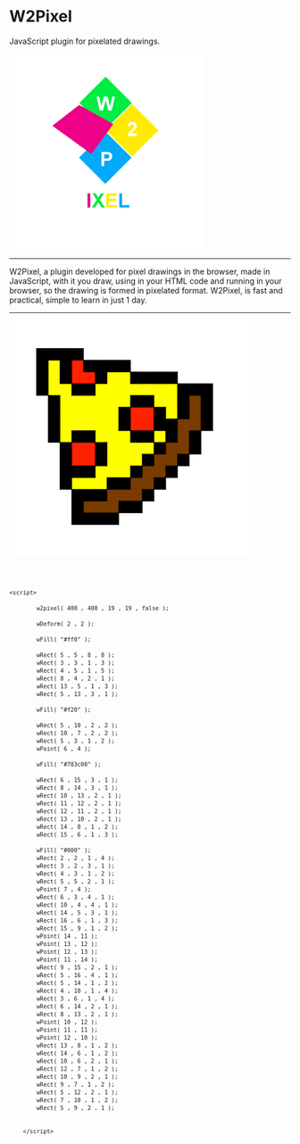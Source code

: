 # W2Pixel
JavaScript plugin for pixelated drawings.

<img src="w2p.png"/>

************

W2Pixel, a plugin developed for pixel drawings in the browser, made in JavaScript, with it you draw, using in your HTML code and running in your browser, so the drawing is formed in pixelated format. W2Pixel, is fast and practical, simple to learn in just 1 day.

************


<img src="ex.png"/>

<code><pre>

    <script>

            w2pixel( 400 , 400 , 19 , 19 , false );

            wDeform( 2 , 2 );

            wFill( "#ff0" );

            wRect( 5 , 5 , 8 , 8 );
            wRect( 3 , 3 , 1 , 3 );
            wRect( 4 , 5 , 1 , 5 );
            wRect( 8 , 4 , 2 , 1 );
            wRect( 13 , 5 , 1 , 3 );
            wRect( 5 , 13 , 3 , 1 );

            wFill( "#f20" );

            wRect( 5 , 10 , 2 , 2 );
            wRect( 10 , 7 , 2 , 2 );
            wRect( 5 , 3 , 1 , 2 );
            wPoint( 6 , 4 );

            wFill( "#783c00" );

            wRect( 6 , 15 , 3 , 1 );
            wRect( 8 , 14 , 3 , 1 );
            wRect( 10 , 13 , 2 , 1 );
            wRect( 11 , 12 , 2 , 1 );
            wRect( 12 , 11 , 2 , 1 );
            wRect( 13 , 10 , 2 , 1 );
            wRect( 14 , 8 , 1 , 2 );
            wRect( 15 , 6 , 1 , 3 );

            wFill( "#000" );
            wRect( 2 , 2 , 1 , 4 );
            wRect( 3 , 2 , 3 , 1 );
            wRect( 4 , 3 , 1 , 2 );
            wRect( 5 , 5 , 2 , 1 );
            wPoint( 7 , 4 );
            wRect( 6 , 3 , 4 , 1 );
            wRect( 10 , 4 , 4 , 1 );
            wRect( 14 , 5 , 3 , 1 );
            wRect( 16 , 6 , 1 , 3 );
            wRect( 15 , 9 , 1 , 2 );
            wPoint( 14 , 11 );
            wPoint( 13 , 12 );
            wPoint( 12 , 13 );
            wPoint( 11 , 14 );
            wRect( 9 , 15 , 2 , 1 );
            wRect( 5 , 16 , 4 , 1 );
            wRect( 5 , 14 , 1 , 2 );
            wRect( 4 , 10 , 1 , 4 );
            wRect( 3 , 6 , 1 , 4 ); 
            wRect( 6 , 14 , 2 , 1 );
            wRect( 8 , 13 , 2 , 1 );
            wPoint( 10 , 12 );
            wPoint( 11 , 11 );
            wPoint( 12 , 10 );
            wRect( 13 , 8 , 1 , 2 );
            wRect( 14 , 6 , 1 , 2 );
            wRect( 10 , 6 , 2 , 1 );
            wRect( 12 , 7 , 1 , 2 );
            wRect( 10 , 9 , 2 , 1 );
            wRect( 9 , 7 , 1 , 2 );
            wRect( 5 , 12 , 2 , 1 );
            wRect( 7 , 10 , 1 , 2 );
            wRect( 5 , 9 , 2 , 1 );


        </script>

</pre></code>

